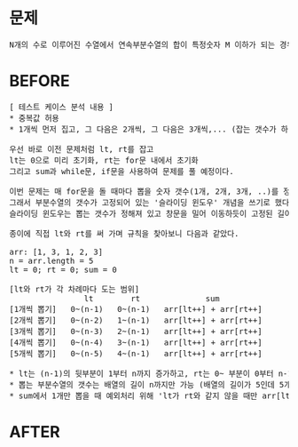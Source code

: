 # 문제

<pre>
N개의 수로 이루어진 수열에서 연속부분수열의 합이 특정숫자 M 이하가 되는 경우의 수 구하기
</pre>

# BEFORE

<pre>
[ 테스트 케이스 분석 내용 ]
* 중복값 허용 
* 1개씩 먼저 집고, 그 다음은 2개씩, 그 다음은 3개씩,... (잡는 갯수가 하나씩 늘어난다)

우선 바로 이전 문제처럼 lt, rt를 잡고
lt는 0으로 미리 초기화, rt는 for문 내에서 초기화
그리고 sum과 while문, if문을 사용하여 문제를 풀 예정이다.

이번 문제는 매 for문을 돌 때마다 뽑을 숫자 갯수(1개, 2개, 3개, ..)를 정해서 풀면 편할 것 같았다. 
그래서 부분수열의 갯수가 고정되어 있는 '슬라이딩 윈도우' 개념을 쓰기로 했다.
슬라이딩 윈도우는 뽑는 갯수가 정해져 있고 창문을 밀어 이동하듯이 고정된 길이의 수열을 이동시키며 연산에 활용하는 방식이다.

종이에 직접 lt와 rt를 써 가며 규칙을 찾아보니 다음과 같았다.

arr: [1, 3, 1, 2, 3]
n = arr.length = 5
lt = 0; rt = 0; sum = 0

[lt와 rt가 각 차례마다 도는 범위]
                lt        rt              sum
[1개씩 뽑기]   0~(n-1)   0~(n-1)   arr[lt++] + arr[rt++] 
[2개씩 뽑기]   0~(n-2)   1~(n-1)   arr[lt++] + arr[rt++]
[3개씩 뽑기]   0~(n-3)   2~(n-1)   arr[lt++] + arr[rt++]
[4개씩 뽑기]   0~(n-4)   3~(n-1)   arr[lt++] + arr[rt++]
[5개씩 뽑기]   0~(n-5)   4~(n-1)   arr[lt++] + arr[rt++]

* lt는 (n-1)의 뒷부분이 1부터 n까지 증가하고, rt는 0~ 부분이 0부터 n-1까지 증가
* 뽑는 부분수열의 갯수는 배열의 길이 n까지만 가능 (배열의 길이가 5인데 5개 이상 뽑을 수 없음)
* sum에서 1개만 뽑을 때 예외처리 위해 'lt가 rt와 같지 않을 때만 arr[lt]를 더해준다'고 조건 걸기
</pre>

# AFTER

<pre>

</pre>
